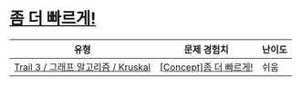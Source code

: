 # [좀 더 빠르게!](https://www.codetree.ai/trails/complete/curated-cards/intro-ga-uf-effective)

|유형|문제 경험치|난이도|
|---|---|---|
|[Trail 3 / 그래프 알고리즘 / Kruskal](https://www.codetree.ai/trail-info/novice-high/)|[[Concept]좀 더 빠르게!](https://www.codetree.ai/trails/complete/curated-cards/intro-ga-uf-effective/)|쉬움|

